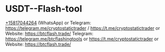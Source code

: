 # USDT--Flash-tool
[+15817044264](https://wa.me/15817044264) (WhatsApp) or Telegram: https://telegram.me/cryptostatictrader / https://t.me/cryptostatictrader or Website: https://btcflash.trade/
Telegram: https://telegram.me/btcflashingtools or https://t.me/cryptostatictrader or Website: https://btcflash.trade/

